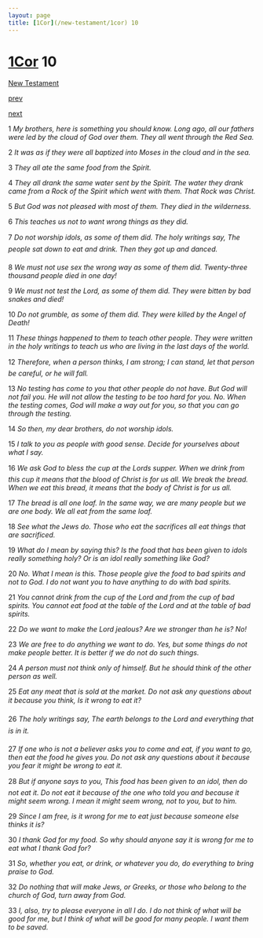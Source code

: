 ```yaml
---
layout: page
title: [1Cor](/new-testament/1cor) 10
---
```


# [1Cor](/new-testament/1cor) 10

[New Testament](/new-testament)


[prev](/new-testament/1cor/1cor-9.html)


[next](/new-testament/1cor/1cor-11.html)

1 _My brothers, here is something you should know. Long ago, all our fathers were led by the cloud of God over them. They all went through the Red Sea._

2 _It was as if they were all baptized into Moses in the cloud and in the sea._

3 _They all ate the same food from the Spirit._

4 _They all drank the same water sent by the Spirit. The water they drank came from a Rock of the Spirit which went with them. That Rock was Christ._

5 _But God was not pleased with most of them. They died in the wilderness._

6 _This teaches us not to want wrong things as they did._

7 _Do not worship idols, as some of them did. The holy writings say, The people sat down to eat and drink. Then they got up and danced._

8 _We must not use sex the wrong way as some of them did. Twenty-three thousand people died in one day!_

9 _We must not test the Lord, as some of them did. They were bitten by bad snakes and died!_

10 _Do not grumble, as some of them did. They were killed by the Angel of Death!_

11 _These things happened to them to teach other people. They were written in the holy writings to teach us who are living in the last days of the world._

12 _Therefore, when a person thinks, I am strong; I can stand, let that person be careful, or he will fall._

13 _No testing has come to you that other people do not have. But God will not fail you. He will not allow the testing to be too hard for you. No. When the testing comes, God will make a way out for you, so that you can go through the testing._

14 _So then, my dear brothers, do not worship idols._

15 _I talk to you as people with good sense. Decide for yourselves about what I say._

16 _We ask God to bless the cup at the Lords supper. When we drink from this cup it means that the blood of Christ is for us all. We break the bread. When we eat this bread, it means that the body of Christ is for us all._

17 _The bread is all one loaf. In the same way, we are many people but we are one body. We all eat from the same loaf._

18 _See what the Jews do. Those who eat the sacrifices all eat things that are sacrificed._

19 _What do I mean by saying this? Is the food that has been given to idols really something holy? Or is an idol really something like God?_

20 _No. What I mean is this. Those people give the food to bad spirits and not to God. I do not want you to have anything to do with bad spirits._

21 _You cannot drink from the cup of the Lord and from the cup of bad spirits. You cannot eat food at the table of the Lord and at the table of bad spirits._

22 _Do we want to make the Lord jealous? Are we stronger than he is? No!_

23 _We are free to do anything we want to do. Yes, but some things do not make people better. It is better if we do not do such things._

24 _A person must not think only of himself. But he should think of the other person as well._

25 _Eat any meat that is sold at the market. Do not ask any questions about it because you think, Is it wrong to eat it?_

26 _The holy writings say, The earth belongs to the Lord and everything that is in it._

27 _If one who is not a believer asks you to come and eat, if you want to go, then eat the food he gives you. Do not ask any questions about it because you fear it might be wrong to eat it._

28 _But if anyone says to you, This food has been given to an idol, then do not eat it. Do not eat it because of the one who told you and because it might seem wrong. I mean it might seem wrong, not to you, but to him._

29 _Since I am free, is it wrong for me to eat just because someone else thinks it is?_

30 _I thank God for my food. So why should anyone say it is wrong for me to eat what I thank God for?_

31 _So, whether you eat, or drink, or whatever you do, do everything to bring praise to God._

32 _Do nothing that will make Jews, or Greeks, or those who belong to the church of God,  turn away from God._

33 _I, also, try to please everyone in all I do. I do not think of what will be good for me, but I think of what will be good for many people. I want them to be saved._

